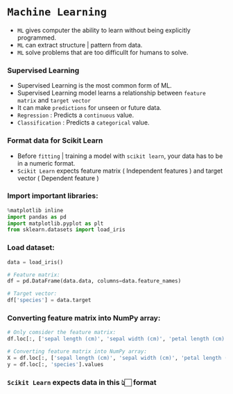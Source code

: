 # `Machine Learning`

- `ML` gives computer the ability to learn without being explicitly programmed.
- `ML` can extract structure | pattern from data. 
- `ML` solve problems that are too difficullt for humans to solve.

### Supervised Learning

- Supervised Learning is the most common form of ML.
- Supervised Learning model learns a relationship between `feature matrix` and `target vector`
- It can make `predictions` for unseen or future data.
- `Regression` : Predicts a `continuous` value.
- `Classification` : Predicts a `categorical` value.

### Format data for Scikit Learn

- Before `fitting` | training a model with `scikit learn`, your data has to be in a numeric format.
- `Scikit Learn` expects feature matrix ( Independent features ) and target vector ( Dependent feature )

### Import important libraries:
```python
%matplotlib inline
import pandas as pd
import matplotlib.pyplot as plt
from sklearn.datasets import load_iris
```

### Load dataset:
```python
data = load_iris()

# Feature matrix:
df = pd.DataFrame(data.data, columns=data.feature_names) 

# Target vector:
df['species'] = data.target
```

### Converting feature matrix into NumPy array:
```python
# Only comsider the feature matrix:
df.loc[:, ['sepal length (cm)', 'sepal width (cm)', 'petal length (cm)', 'petal width (cm)']]

# Converting feature matrix into NumPy array:
X = df.loc[:, ['sepal length (cm)', 'sepal width (cm)', 'petal length (cm)', 'petal width (cm)']].values
y = df.loc[:, 'species'].values
```

### `Scikit Learn` expects data in this 👆🏻 format 
